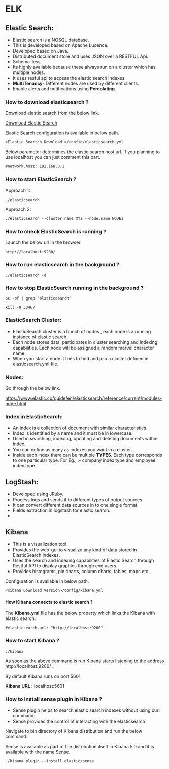 # ELK

## Elastic Search:  
- Elastic search is a NOSQL database. 
- This is developed based on Apache Lucence.
- Developed based on Java.
- Distributed document store and uses JSON over a RESTFUL Api.
- Schema-less
- Its highly available because these always run on a cluster which has multiple nodes.
- It uses resful api to access the elastic search indexes.
- **MultiTenancy-** Different nodes are used by different clients.
- Enable alerts and notifications using **Percolating**.  

### How to download elasticsearch ?

Download elastic search from the below link.  

[Download Elastic Search](https://www.elastic.co/downloads/elasticsearch)

Elastic Search configuration is available in below path.  

```
<Elastic Seartch Download >/config/elasticsearch.yml 
```

Below parameter determines the elastic search host url. If you planning to use localhost you can just comment this part.   

```
#network.host: 192.168.0.1
```

### How to start ElasticSearch ?

Approach 1:  
```
./elasticsearch
```

Approach 2:  

```
./elasticsearch --cluster.name XYZ --node.name NODE1
```

### How to check ElasticSearch is running ?

Launch the below url in the browser.  

```
http://localhost:9200/
```


### How to run elasticsearch in the background ?

```
./elasticsearch -d

```

### How to stop ElasticSearch running in the background ?

```
ps -ef | grep 'elasticsearch'

kill -9 33467
```
### ElasticSearch Cluster:

- ElasticSearch cluster is a bunch of nodes , each node is a running instance of elastic search.
- Each node stores data, participates in cluster searching and indexing capabilities. Each node will be assigned a random marvel character name.
- When you start a node it tries to find and join a cluster defined in elasticsearch.yml file.

### Nodes:
Go through the below link.  

https://www.elastic.co/guide/en/elasticsearch/reference/current/modules-node.html

### Index in ElasticSearch:  
- An index is a collection of document with similar characteristics.
- Index is identified by a name and it must be in lowercase.
- Used in searching, indexing, updating and deleting documents within index.
- You can define as many as indexes you want in a cluster.
- Inside each index there can be multiple **TYPES**. Each type corresponds to one particular type.
  For Eg., :- company index type and employee index type.  



## LogStash:
- Developed using JRuby.
- Process logs and sends it to different types of output sources.
- It can convert different data sources in to one single format.
- Fields extraction in logstash for elastic search.
- 

## Kibana
- This is a visualization tool.
- Provides the web-gui to visualize any kind of data stored in ElasticSearch indexes.
- Uses the search and indexing capabilities of Elastic Search through Restful API to display graphics through end users.
- Provides histograms, pie charts, column charts, tables, maps etc.,

Configuration is available in below path.  

```
<Kibana Download Version>/config/kibana.yml

```

#### How Kibana connects to elastic search ?

The **Kibana.yml** file has the below property which links the Kibana with elastic search.  

```
#elasticsearch.url: "http://localhost:9200"
```

### How to start Kibana ?

```
./kibana

```

As soon as the above command is run Kibana starts listening to the address http://localhost:9200/ .  

By default Kibana runs on port 5601.  

**Kibana URL :** localhost:5601  

### How to install sense plugin in Kibana ?

- Sense plugin helps to search elastic search indexes without using curl command.  
- Sense provides the control of interacting with the elasticsearch.
 
 Navigate to bin directory of Kibana distribution and run the below command.  
 
 Sense is available as part of the distribution itself in Kibana 5.0 and it is available with the name Sense.  
 
 ```
 ./kibana plugin --install elastic/sense
 
 ```







